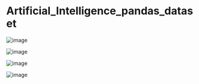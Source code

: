 # Artificial_Intelligence_pandas_dataset






![image](https://user-images.githubusercontent.com/114800813/231850729-cd06eb50-1bf5-427c-9200-3635c8cead84.png)

![image](https://user-images.githubusercontent.com/114800813/231850762-5134de52-b985-4947-9d2a-aa7e4129f53e.png)

![image](https://user-images.githubusercontent.com/114800813/231850822-cfaf3657-934a-4966-81a1-e05f269a144d.png)


![image](https://user-images.githubusercontent.com/114800813/231850839-7456a949-a2f7-47ec-9d46-c750d636a715.png)
